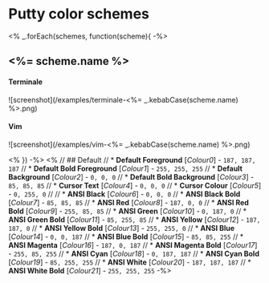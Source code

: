 # Putty color schemes

<% _.forEach(schemes, function(scheme){ -%>
## <%= scheme.name %>
#### Terminale
![screenshot](/examples/terminale-<%= _.kebabCase(scheme.name) %>.png)

#### Vim
![screenshot](/examples/vim-<%= _.kebabCase(scheme.name) %>.png)

<% }) -%>
<%
// ## Default
// * **Default Foreground**        [*Colour0*]   - `187, 187, 187`
// * **Default Bold Foreground**   [*Colour1*]   - `255, 255, 255`
// * **Default Background**        [*Colour2*]   - `0, 0, 0`
// * **Default Bold Background**   [*Colour3*]   - `85, 85, 85`
// * **Cursor Text**               [*Colour4*]   - `0, 0, 0`
// * **Cursor Colour**             [*Colour5*]   - `0, 255, 0`
// 
// * **ANSI Black**                [*Colour6*]   - `0, 0, 0`
// * **ANSI Black Bold**           [*Colour7*]   - `85, 85, 85`
// * **ANSI Red**                  [*Colour8*]   - `187, 0, 0`
// * **ANSI Red Bold**             [*Colour9*]   - `255, 85, 85`
// * **ANSI Green**                [*Colour10*]  - `0, 187, 0`
// * **ANSI Green Bold**           [*Colour11*]  - `85, 255, 85`
// * **ANSI Yellow**               [*Colour12*]  - `187, 187, 0`
// * **ANSI Yellow Bold**          [*Colour13*]  - `255, 255, 0`
// * **ANSI Blue**                 [*Colour14*]  - `0, 0, 187`
// * **ANSI Blue Bold**            [*Colour15*]  - `85, 85, 255`
// * **ANSI Magenta**              [*Colour16*]  - `187, 0, 187`
// * **ANSI Magenta Bold**         [*Colour17*]  - `255, 85, 255`
// * **ANSI Cyan**                 [*Colour18*]  - `0, 187, 187`
// * **ANSI Cyan Bold**            [*Colour19*]  - `85, 255, 255`
// * **ANSI White**                [*Colour20*]  - `187, 187, 187`
// * **ANSI White Bold**           [*Colour21*]  - `255, 255, 255`
-%>